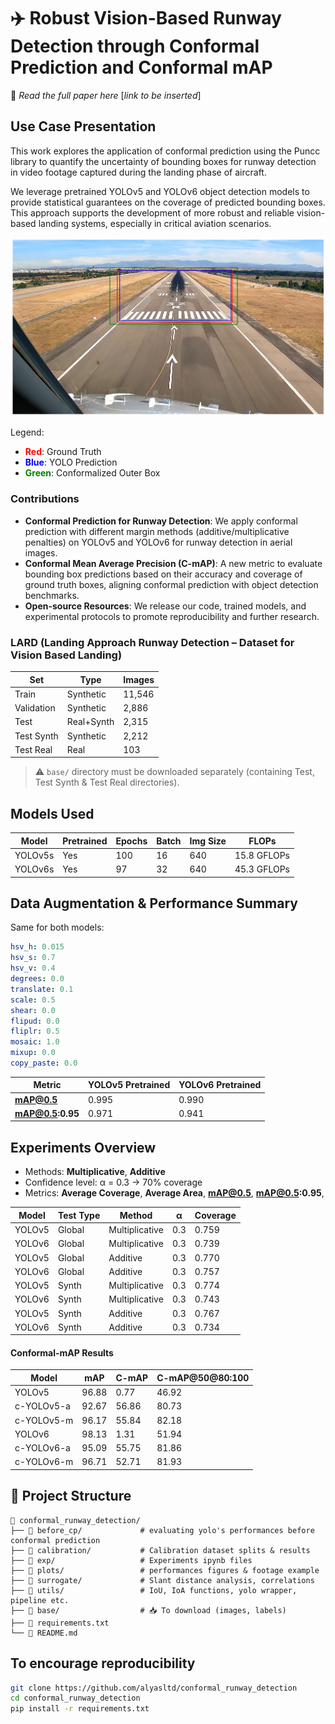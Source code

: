 # ✈️ Robust Vision-Based Runway Detection through Conformal Prediction and Conformal mAP 

📄 *Read the full paper here* [*link to be inserted*] 

## Use Case Presentation
This work explores the application of conformal prediction using the Puncc library to quantify the uncertainty of bounding boxes for runway detection in video footage captured during the landing phase of aircraft.

We leverage pretrained YOLOv5 and YOLOv6 object detection models to provide statistical guarantees on the coverage of predicted bounding boxes. This approach supports the development of more robust and reliable vision-based landing systems, especially in critical aviation scenarios.

![Alt text](./plots/v5_m/cropped.png)

Legend:
- <span style="color:red">**Red**</span>: Ground Truth
- <span style="color:blue">**Blue**</span>: YOLO Prediction
- <span style="color:green">**Green**</span>: Conformalized Outer Box
  
### Contributions

- **Conformal Prediction for Runway Detection**: We apply conformal prediction with different margin methods (additive/multiplicative penalties) on YOLOv5 and YOLOv6 for runway detection in aerial images.
- **Conformal Mean Average Precision (C-mAP)**: A new metric to evaluate bounding box predictions based on their accuracy and coverage of ground truth boxes, aligning conformal prediction with object detection benchmarks.
- **Open-source Resources**: We release our code, trained models, and experimental protocols to promote reproducibility and further research.


###  LARD (Landing Approach Runway Detection – Dataset for Vision Based Landing)

| Set          | Type         |  Images |
|--------------|--------------|----------|
| Train        | Synthetic    | 11,546   |
| Validation   | Synthetic    | 2,886    |
| Test         | Real+Synth   | 2,315    |
| Test Synth   | Synthetic    | 2,212    |
| Test Real    | Real         | 103      |

> ⚠️ `base/` directory must be downloaded separately (containing Test, Test Synth & Test Real directories).


## Models Used

| Model    | Pretrained | Epochs | Batch | Img Size | FLOPs         |
|----------|------------|--------|-------|----------|----------------|
| YOLOv5s  | Yes        | 100    | 16    | 640      | 15.8 GFLOPs    |
| YOLOv6s  | Yes        | 97     | 32    | 640      | 45.3 GFLOPs    |


## Data Augmentation & Performance Summary

Same for both models:
```yaml
hsv_h: 0.015
hsv_s: 0.7
hsv_v: 0.4
degrees: 0.0
translate: 0.1
scale: 0.5
shear: 0.0
flipud: 0.0
fliplr: 0.5
mosaic: 1.0
mixup: 0.0
copy_paste: 0.0
```


| Metric            | YOLOv5 Pretrained | YOLOv6 Pretrained |
|------------------|------------------|------------------|
| **mAP@0.5**       | 0.995            | 0.990            |
| **mAP@0.5:0.95**  | 0.971            | 0.941            |


## Experiments Overview

- Methods: **Multiplicative**, **Additive**
- Confidence level: α = 0.3 → 70% coverage
- Metrics: **Average Coverage**, **Average Area**, **mAP@0.5**, **mAP@0.5:0.95**,

| Model      | Test Type | Method        | α | Coverage |
|------------|-----------|---------------|---|----------|
| YOLOv5     | Global    | Multiplicative| 0.3 | 0.759 |
| YOLOv6     | Global    | Multiplicative| 0.3 | 0.739 |
| YOLOv5     | Global    | Additive | 0.3 | 0.770 |
| YOLOv6     | Global    | Additive | 0.3 | 0.757 |
| YOLOv5     | Synth     | Multiplicative | 0.3 | 0.774 |
| YOLOv6     | Synth     | Multiplicative | 0.3 | 0.743 |
| YOLOv5     | Synth     | Additive | 0.3 | 0.767 |
| YOLOv6     | Synth     | Additive | 0.3 | 0.734 |

#### Conformal-mAP Results

| Model         | mAP   | C-mAP | C-mAP@50@80:100 |
|---------------|-------|-------|-----------------|
| YOLOv5        | 96.88 | 0.77  | 46.92           |
| c-YOLOv5-a    | 92.67 | 56.86 | 80.73           |
| c-YOLOv5-m    | 96.17 | 55.84 | 82.18           |
| YOLOv6        | 98.13 | 1.31  | 51.94           |
| c-YOLOv6-a    | 95.09 | 55.75 | 81.86           |
| c-YOLOv6-m    | 96.71 | 52.71 | 81.93           |


## 📂 Project Structure
```
📂 conformal_runway_detection/
├── 📁 before_cp/             # evaluating yolo's performances before conformal prediction
├── 📁 calibration/           # Calibration dataset splits & results
├── 📁 exp/                   # Experiments ipynb files
├── 📁 plots/                 # performances figures & footage example
├── 📁 surrogate/             # Slant distance analysis, correlations
├── 📁 utils/                 # IoU, IoA functions, yolo wrapper, pipeline etc.
├── 📁 base/                  # 📥 To download (images, labels)
├── 📄 requirements.txt
└── 📄 README.md
```

##  To encourage reproducibility

```bash
git clone https://github.com/alyasltd/conformal_runway_detection
cd conformal_runway_detection
pip install -r requirements.txt
```
